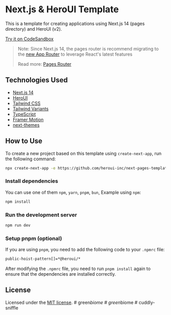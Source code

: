 # Next.js & HeroUI Template

This is a template for creating applications using Next.js 14 (pages directory) and HeroUI (v2).

[Try it on CodeSandbox](https://githubbox.com/heroui-inc/next-pages-template)

> Note: Since Next.js 14, the pages router is recommend migrating to the [new App Router](https://nextjs.org/docs/app) to leverage React's latest features
>
> Read more: [Pages Router](https://nextjs.org/docs/pages)

## Technologies Used

- [Next.js 14](https://nextjs.org/docs/getting-started)
- [HeroUI](https://heroui.com)
- [Tailwind CSS](https://tailwindcss.com)
- [Tailwind Variants](https://tailwind-variants.org)
- [TypeScript](https://www.typescriptlang.org)
- [Framer Motion](https://www.framer.com/motion)
- [next-themes](https://github.com/pacocoursey/next-themes)

## How to Use

To create a new project based on this template using `create-next-app`, run the following command:

```bash
npx create-next-app -e https://github.com/heroui-inc/next-pages-template
```

### Install dependencies

You can use one of them `npm`, `yarn`, `pnpm`, `bun`, Example using `npm`:

```bash
npm install
```

### Run the development server

```bash
npm run dev
```

### Setup pnpm (optional)

If you are using `pnpm`, you need to add the following code to your `.npmrc` file:

```bash
public-hoist-pattern[]=*@heroui/*
```

After modifying the `.npmrc` file, you need to run `pnpm install` again to ensure that the dependencies are installed correctly.

## License

Licensed under the [MIT license](https://github.com/heroui-inc/next-pages-template/blob/main/LICENSE).
#   g r e e n _ b i o m e  
 #   g r e e n _ b i o m e  
 # cuddly-sniffle
